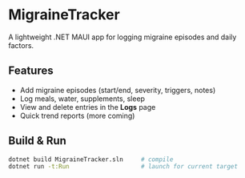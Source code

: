 # MigraineTracker

A lightweight .NET MAUI app for logging migraine episodes and daily factors.

## Features
- Add migraine episodes (start/end, severity, triggers, notes)
- Log meals, water, supplements, sleep
- View and delete entries in the **Logs** page
- Quick trend reports (more coming)

## Build & Run
```bash
dotnet build MigraineTracker.sln     # compile
dotnet run -t:Run                    # launch for current target
